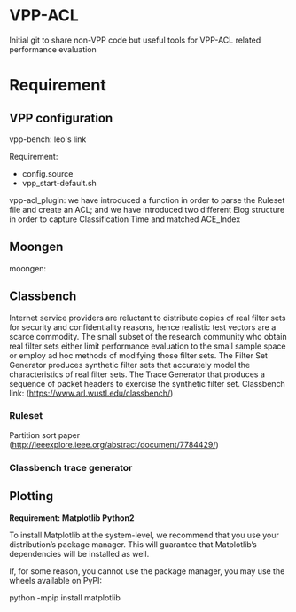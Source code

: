 # VPP-ACL
Initial git to share non-VPP code but useful tools for VPP-ACL related performance evaluation


# Requirement

## VPP configuration

vpp-bench: leo's link

Requirement:

* config.source
* vpp_start-default.sh

vpp-acl_plugin: we have introduced a function in order to parse the Ruleset file and create an ACL; and we have introduced two different Elog structure in order to capture Classification Time and matched ACE_Index

## Moongen

moongen:

## Classbench

Internet service providers are reluctant to distribute copies of real filter sets for security and confidentiality reasons, hence realistic test vectors are a scarce commodity. The small subset of the research community who obtain real filter sets either limit performance evaluation to the small sample space or employ ad hoc methods of modifying those filter sets. 
The Filter Set Generator produces synthetic filter sets that accurately model the characteristics of real filter sets. 
The Trace Generator that produces a sequence of packet headers to exercise the synthetic filter set. 
Classbench link: (https://www.arl.wustl.edu/classbench/)

### Ruleset

Partition sort paper (http://ieeexplore.ieee.org/abstract/document/7784429/)

### Classbench trace generator



## Plotting

**Requirement: Matplotlib Python2**

To install Matplotlib at the system-level, we recommend that you use your distribution’s package manager. This will guarantee that Matplotlib’s dependencies will be installed as well.

If, for some reason, you cannot use the package manager, you may use the wheels available on PyPI:

python -mpip install matplotlib